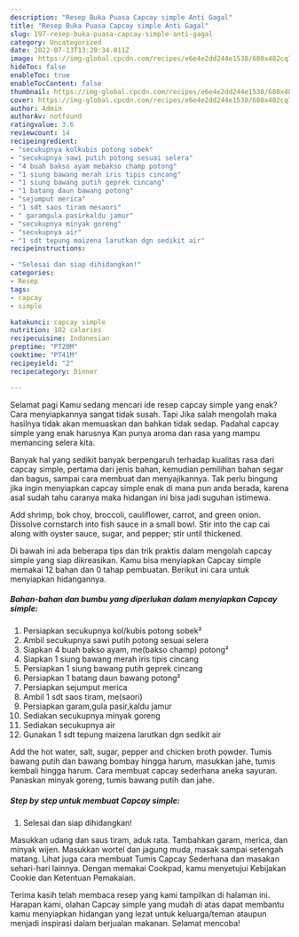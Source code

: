 ```yaml
---
description: "Resep Buka Puasa Capcay simple Anti Gagal"
title: "Resep Buka Puasa Capcay simple Anti Gagal"
slug: 197-resep-buka-puasa-capcay-simple-anti-gagal
category: Uncategorized
date: 2022-07-13T13:29:34.011Z
image: https://img-global.cpcdn.com/recipes/e6e4e2dd244e1538/680x482cq70/capcay-simple-foto-resep-utama.jpg
hideToc: false
enableToc: true
enableTocContent: false
thumbnail: https://img-global.cpcdn.com/recipes/e6e4e2dd244e1538/680x482cq70/capcay-simple-foto-resep-utama.jpg
cover: https://img-global.cpcdn.com/recipes/e6e4e2dd244e1538/680x482cq70/capcay-simple-foto-resep-utama.jpg
author: Admin
authorAv: notfound
ratingvalue: 3.6
reviewcount: 14
recipeingredient:
- "secukupnya kolkubis potong sobek"
- "secukupnya sawi putih potong sesuai selera"
- "4 buah bakso ayam mebakso champ potong"
- "1 siung bawang merah iris tipis cincang"
- "1 siung bawang putih geprek cincang"
- "1 batang daun bawang potong"
- "sejumput merica"
- "1 sdt saos tiram mesaori"
- " garamgula pasirkaldu jamur"
- "secukupnya minyak goreng"
- "secukupnya air"
- "1 sdt tepung maizena larutkan dgn sedikit air"
recipeinstructions:

- "Selesai dan siap dihidangkan!"
categories:
- Resep
tags:
- capcay
- simple

katakunci: capcay simple 
nutrition: 102 calories
recipecuisine: Indonesian
preptime: "PT20M"
cooktime: "PT41M"
recipeyield: "2"
recipecategory: Dinner

---
```



Selamat pagi Kamu sedang mencari ide resep capcay simple yang enak? Cara menyiapkannya sangat tidak susah. Tapi Jika salah mengolah maka hasilnya tidak akan memuaskan dan bahkan tidak sedap. Padahal capcay simple yang enak harusnya Kan punya aroma dan rasa yang mampu memancing selera kita.


Banyak hal yang sedikit banyak berpengaruh terhadap kualitas rasa dari capcay simple, pertama dari jenis bahan, kemudian pemilihan bahan segar dan bagus, sampai cara membuat dan menyajikannya. Tak perlu bingung jika ingin menyiapkan capcay simple enak di mana pun anda berada, karena asal sudah tahu caranya maka hidangan ini bisa jadi suguhan istimewa.

Add shrimp, bok choy, broccoli, cauliflower, carrot, and green onion. Dissolve cornstarch into fish sauce in a small bowl. Stir into the cap cai along with oyster sauce, sugar, and pepper; stir until thickened.


Di bawah ini ada beberapa tips dan trik praktis dalam mengolah capcay simple yang siap dikreasikan. Kamu bisa menyiapkan Capcay simple memakai 12 bahan dan 0 tahap pembuatan. Berikut ini cara untuk menyiapkan hidangannya.

<!--inarticleads1-->

##### Bahan-bahan dan bumbu yang diperlukan dalam menyiapkan Capcay simple:

1. Persiapkan secukupnya kol/kubis potong sobek²
1. Ambil secukupnya sawi putih potong sesuai selera
1. Siapkan 4 buah bakso ayam, me(bakso champ) potong²
1. Siapkan 1 siung bawang merah iris tipis cincang
1. Persiapkan 1 siung bawang putih geprek cincang
1. Persiapkan 1 batang daun bawang potong²
1. Persiapkan sejumput merica
1. Ambil 1 sdt saos tiram, me(saori)
1. Persiapkan  garam,gula pasir,kaldu jamur
1. Sediakan secukupnya minyak goreng
1. Sediakan secukupnya air
1. Gunakan 1 sdt tepung maizena larutkan dgn sedikit air


Add the hot water, salt, sugar, pepper and chicken broth powder. Tumis bawang putih dan bawang bombay hingga harum, masukkan jahe, tumis kembali hingga harum. Cara membuat capcay sederhana aneka sayuran. Panaskan minyak goreng, tumis bawang putih dan jahe. 

<!--inarticleads2-->

##### Step by step untuk membuat Capcay simple:


1. Selesai dan siap dihidangkan!

Masukkan udang dan saus tiram, aduk rata. Tambahkan garam, merica, dan minyak wijen. Masukkan wortel dan jagung muda, masak sampai setengah matang. Lihat juga cara membuat Tumis Capcay Sederhana dan masakan sehari-hari lainnya. Dengan memakai Cookpad, kamu menyetujui Kebijakan Cookie dan Ketentuan Pemakaian. 

Terima kasih telah membaca resep yang kami tampilkan di halaman ini. Harapan kami, olahan Capcay simple yang mudah di atas dapat membantu kamu menyiapkan hidangan yang lezat untuk keluarga/teman ataupun menjadi inspirasi dalam berjualan makanan. Selamat mencoba!
